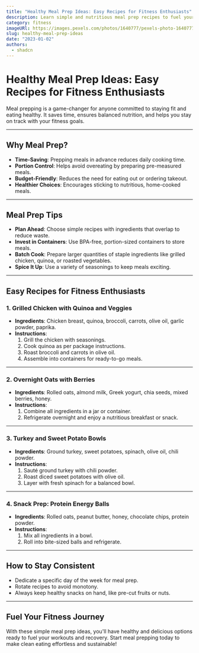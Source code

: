 ```yaml
---
title: "Healthy Meal Prep Ideas: Easy Recipes for Fitness Enthusiasts"
description: Learn simple and nutritious meal prep recipes to fuel your fitness journey and save time during the week.
category: fitness
imageURl: https://images.pexels.com/photos/1640777/pexels-photo-1640777.jpeg?auto=compress&cs=tinysrgb&w=1260&h=750&dpr=1
slug: healthy-meal-prep-ideas
date: "2023-01-02"
authors:
  - shadcn
---
```


# Healthy Meal Prep Ideas: Easy Recipes for Fitness Enthusiasts

Meal prepping is a game-changer for anyone committed to staying fit and eating healthy. It saves time, ensures balanced nutrition, and helps you stay on track with your fitness goals.

---

## **Why Meal Prep?**
- **Time-Saving**: Prepping meals in advance reduces daily cooking time.
- **Portion Control**: Helps avoid overeating by preparing pre-measured meals.
- **Budget-Friendly**: Reduces the need for eating out or ordering takeout.
- **Healthier Choices**: Encourages sticking to nutritious, home-cooked meals.

---

## **Meal Prep Tips**
- **Plan Ahead**: Choose simple recipes with ingredients that overlap to reduce waste.
- **Invest in Containers**: Use BPA-free, portion-sized containers to store meals.
- **Batch Cook**: Prepare larger quantities of staple ingredients like grilled chicken, quinoa, or roasted vegetables.
- **Spice It Up**: Use a variety of seasonings to keep meals exciting.

---

## **Easy Recipes for Fitness Enthusiasts**

### **1. Grilled Chicken with Quinoa and Veggies**
- **Ingredients**: Chicken breast, quinoa, broccoli, carrots, olive oil, garlic powder, paprika.
- **Instructions**: 
  1. Grill the chicken with seasonings.
  2. Cook quinoa as per package instructions.
  3. Roast broccoli and carrots in olive oil.
  4. Assemble into containers for ready-to-go meals.

---

### **2. Overnight Oats with Berries**
- **Ingredients**: Rolled oats, almond milk, Greek yogurt, chia seeds, mixed berries, honey.
- **Instructions**:
  1. Combine all ingredients in a jar or container.
  2. Refrigerate overnight and enjoy a nutritious breakfast or snack.

---

### **3. Turkey and Sweet Potato Bowls**
- **Ingredients**: Ground turkey, sweet potatoes, spinach, olive oil, chili powder.
- **Instructions**:
  1. Sauté ground turkey with chili powder.
  2. Roast diced sweet potatoes with olive oil.
  3. Layer with fresh spinach for a balanced bowl.

---

### **4. Snack Prep: Protein Energy Balls**
- **Ingredients**: Rolled oats, peanut butter, honey, chocolate chips, protein powder.
- **Instructions**:
  1. Mix all ingredients in a bowl.
  2. Roll into bite-sized balls and refrigerate.

---

## **How to Stay Consistent**
- Dedicate a specific day of the week for meal prep.
- Rotate recipes to avoid monotony.
- Always keep healthy snacks on hand, like pre-cut fruits or nuts.

---

## Fuel Your Fitness Journey
With these simple meal prep ideas, you'll have healthy and delicious options ready to fuel your workouts and recovery. Start meal prepping today to make clean eating effortless and sustainable!
